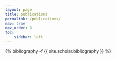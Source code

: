 ```yaml
---
layout: page
title: publications
permalink: /publications/
nav: true
nav_order: 3
toc:
    sidebar: left
---
```


<!-- _pages/publications.md -->
<div class="publications">

{% bibliography -f {{ site.scholar.bibliography }} %}

</div>
